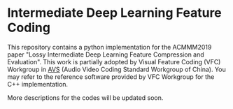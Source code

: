 # Intermediate Deep Learning Feature Coding
This repository contains a python implementation for the ACMMM2019 paper "Lossy Intermediate Deep Learning Feature Compression and Evaluation". This work is partially adopted by Visual Feature Coding (VFC) Workgroup in [AVS](http://www.avs.org.cn/english/) (Audio Video Coding Standard Workgroup of China). You may refer to the reference software provided by VFC Workgroup for the C++ implementation.

More descriptions for the codes will be updated soon.
